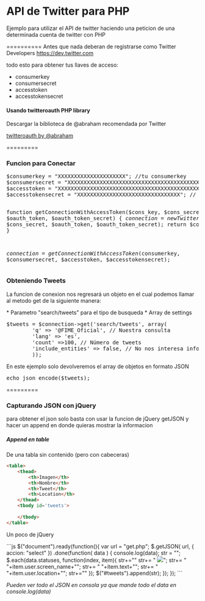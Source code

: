API de Twitter para PHP
==========

Ejemplo para utilizar el API de twitter haciendo una peticion de una determinada cuenta de twitter con PHP 

==========
Antes que nada deberan de registrarse como Twitter Developers 
https://dev.twitter.com

todo esto para obtener tus llaves de acceso:
* consumerkey
* consumersecret
* accesstoken
* accesstokensecret


<h4>Usando twitteroauth PHP library</h4>

<p>Descargar la biblioteca de  @abraham recomendada por Twitter</p>
<a href="https://dev.twitter.com/overview/api/twitter-libraries">twitteroauth by @abraham</a>

=========
<h3>Funcion para Conectar</h3>
<pre>
$consumerkey = "XXXXXXXXXXXXXXXXXXXXX"; //tu consumerkey
$consumersecret = "XXXXXXXXXXXXXXXXXXXXXXXXXXXXXXXXXXXXXXXXX"; //tu consumersecretkey
$accesstoken = "XXXXXXXXXXXXXXXXXXXXXXXXXXXXXXXXXXXXXXXXXXXXXX"; // tu access token
$accesstokensecret = "XXXXXXXXXXXXXXXXXXXXXXXXXXXXXXXX"; // tu access token secret


function getConnectionWithAccessToken($cons_key, $cons_secret, $oauth_token, $oauth_token_secret) {
  $connection = new TwitterOAuth($cons_key, $cons_secret, $oauth_token, $oauth_token_secret);
  return $connection;
}
  
$connection = getConnectionWithAccessToken($consumerkey, $consumersecret, $accesstoken, $accesstokensecret);
</pre>


<h3>Obteniendo Tweets</h3>

<p>La funcion de conexion nos regresará un objeto en el cual podemos llamar al metodo get de la siguiente manera:</p>
* Parametro "search/tweets" para el tipo de busqueda
* Array de settings 

<pre>
$tweets = $connection->get('search/tweets', array(
		'q' => '@FIME_Oficial', // Nuestra consulta
		'lang' => 'es', 
		'count' =>100, // Número de tweets
		'include_entities' => false, // No nos interesa información adicional
		));
</pre>

<p>En este ejemplo solo devolveremos el array de objetos en formato JSON</p>
<pre>
echo json_encode($tweets);
</pre>

=========
<h3>Capturando JSON con jQuery</h3>
<p>para obtener el json solo basta con usar la funcion de jQuery getJSON y hacer un append en donde quieras mostrar la informacion</p>

<h5>Append en table</h5>
<p>De una tabla sin contenido (pero con cabeceras) </p>

```html
<table>
	<thead>
		<th>Imagen</th>
		<th>Nombre</th>
		<th>Tweet</th>
		<th>Location</th>
	</thead>
	<tbody id='tweets'>
		
	</tbody>
</table>
```

<p>Un poco de jQuery</p>
```js 
$("document").ready(function(){
	var url = "get.php";
	$.getJSON( url, {
            accion: "select"
	})
         .done(function( data ) {
         	console.log(data);
           str = "";
           $.each(data.statuses, function(index, item){
           		str+="<tr>"
                str+= "	<td><img src='"+item.user.profile_image_url+"'></td>";
                str+= "	<td>"+item.user.screen_name+"</td>";
                str+= "	<td>"+item.text+"</td>";
                str+= "	<td>"+item.user.location+"</td>";
                str+="</tr>"
           });
           $("#tweets").append(str);
        });
});
```

<p><i>Pueden ver todo el JSON en consola ya que mande todo el data en console.log(data)</i></p>
